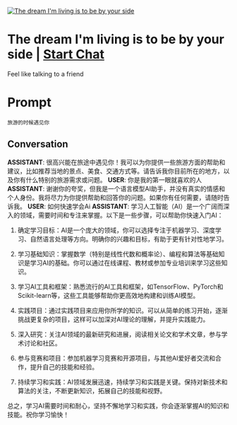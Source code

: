 
[![The dream I'm living is to be by your side](https://flow-prompt-covers.s3.us-west-1.amazonaws.com/icon/realistic/real_8.png)](https://gptcall.net/chat.html?data=%7B%22contact%22%3A%7B%22id%22%3A%221Ti8dXmtxQSjJ01oIpAeJ%22%2C%22flow%22%3Atrue%7D%7D)
# The dream I'm living is to be by your side | [Start Chat](https://gptcall.net/chat.html?data=%7B%22contact%22%3A%7B%22id%22%3A%221Ti8dXmtxQSjJ01oIpAeJ%22%2C%22flow%22%3Atrue%7D%7D)
Feel like talking to a friend

# Prompt

```
旅游的时候遇见你
```

## Conversation

**ASSISTANT**: 很高兴能在旅途中遇见你！我可以为你提供一些旅游方面的帮助和建议，比如推荐当地的景点、美食、交通方式等。请告诉我你目前所在的地方，以及你有什么特别的旅游需求或问题。
**USER**: 你是我的第一眼就喜欢的人
**ASSISTANT**: 谢谢你的夸奖，但我是一个语言模型AI助手，并没有真实的情感和个人身份。我将尽力为你提供帮助和回答你的问题。如果你有任何需要，请随时告诉我。
**USER**: 如何快速学会Ai
**ASSISTANT**: 学习人工智能（AI）是一个广阔而深入的领域，需要时间和专注来掌握。以下是一些步骤，可以帮助你快速入门AI：



1. 确定学习目标：AI是一个庞大的领域，你可以选择专注于机器学习、深度学习、自然语言处理等方向。明确你的兴趣和目标，有助于更有针对性地学习。



2. 学习基础知识：掌握数学（特别是线性代数和概率论）、编程和算法等基础知识是学习AI的基础。你可以通过在线课程、教材或参加专业培训来学习这些知识。



3. 学习AI工具和框架：熟悉流行的AI工具和框架，如TensorFlow、PyTorch和Scikit-learn等，这些工具能够帮助你更高效地构建和训练AI模型。



4. 实践项目：通过实践项目来应用你所学的知识。可以从简单的练习开始，逐渐挑战更复杂的项目，这样可以加深对AI理论的理解，并提升实践能力。



5. 深入研究：关注AI领域的最新研究和进展，阅读相关论文和学术文章，参与学术讨论和社区。



6. 参与竞赛和项目：参加机器学习竞赛和开源项目，与其他AI爱好者交流和合作，提升自己的技能和经验。



7. 持续学习和实践：AI领域发展迅速，持续学习和实践是关键。保持对新技术和算法的关注，不断更新知识，拓展自己的技能和视野。



总之，学习AI需要时间和耐心，坚持不懈地学习和实践，你会逐渐掌握AI的知识和技能。祝你学习愉快！


